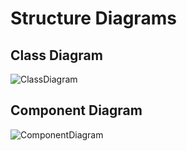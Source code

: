 # Structure Diagrams

## Class Diagram

![ClassDiagram](https://user-images.githubusercontent.com/89745488/132489189-cea15f12-83e2-4549-ae28-4dd31951bbea.jpg)

## Component Diagram

![ComponentDiagram](https://user-images.githubusercontent.com/89745488/132492475-535f0399-348f-4254-93e0-d549922060ec.png)
